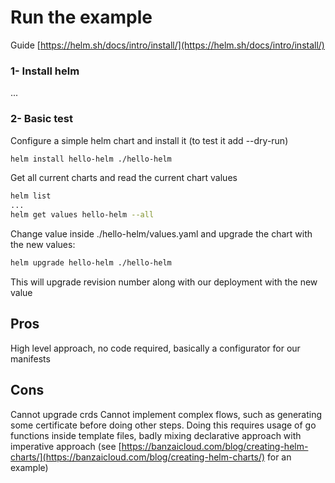 # Run the example

Guide [https://helm.sh/docs/intro/install/](https://helm.sh/docs/intro/install/)

### 1- Install helm 
...

### 2- Basic test

Configure a simple helm chart and install it (to test it add --dry-run)
```bash
helm install hello-helm ./hello-helm
```

Get all current charts and read the current chart values
```bash
helm list
...
helm get values hello-helm --all
```

Change value inside ./hello-helm/values.yaml
and upgrade the chart with the new values:
```bash
helm upgrade hello-helm ./hello-helm
```
This will upgrade revision number along with our deployment with the new value


## Pros

High level approach, no code required, basically a configurator for our manifests

## Cons

Cannot upgrade crds
Cannot implement complex flows, such as generating some certificate before doing other steps. Doing this requires usage of go functions inside template files, badly mixing declarative approach with imperative approach (see [https://banzaicloud.com/blog/creating-helm-charts/](https://banzaicloud.com/blog/creating-helm-charts/) for an example)
